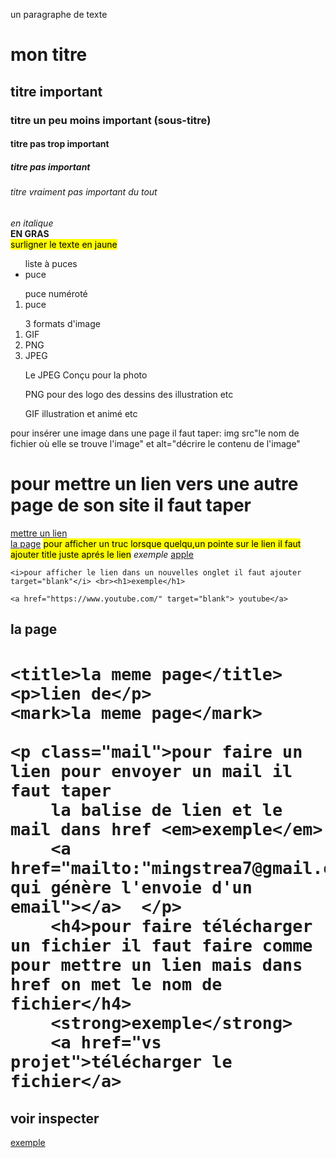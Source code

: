 <!DOCTYPE html>
<html>
<head>
	<meta charset="utf-8">
	<meta name="viewport" content="width=device-width, initial-scale=1">
	<title>code</title>
	<link rel="stylesheet" href="code.css">
</head>
<body>
<!--le contenu-->
<p>un paragraphe de texte</p>
<h1>mon titre</h1>
<h2>titre important</h2>
<h3>titre un peu moins important (sous-titre)</h3>
<h4>titre pas trop important</h4>
<h5>titre pas important</h5>
<h6>titre vraiment pas important du tout</h6>
<em>en italique</em>
<br>
<strong>EN GRAS</strong>
<br>
<mark>surligner le texte en jaune</mark>
<br>
<ul>
liste à puces
     <li>puce</li>



</ul>
<ol>
	puce numéroté
	<li>puce</li>

</ol>
<ol>
	3 formats d'image
	<li>GIF</li>
	<LI>PNG</LI>
	<LI>JPEG</LI>
	<P>Le JPEG Conçu pour la photo</P>
	<p>PNG pour des logo des dessins des illustration etc</p>
	<p>GIF illustration et animé etc</p>

</ol>
<div class="image">pour insérer une image dans une page il faut taper: img src"le nom de fichier où elle se trouve
	l'image" et alt="décrire le contenu de l'image"
	
</div>

<h1>pour mettre un lien vers une autre page de son site il faut taper</h1>
<a href="la page"></a><ou si la page est sur un autre dossier il faut
 dossier/le nom de la page
 exemple
 <br>
<a href="https://orpaz.fr">mettre un lien</a>
<div class="lien dans la meme page"> <a href="#meme page">la page</a>
	<mark>pour afficher un truc lorsque  quelqu,un pointe sur le lien 
	il faut ajouter title  juste aprés le lien</mark>
	<em>exemple</em>
	<a href="https://www.apple.com/fr" title="salut">apple</a>

	<i>pour afficher le lien dans un nouvelles onglet il faut ajouter 
	target="blank"</i> <br><h1>exemple</h1>

	<a href="https://www.youtube.com/" target="blank"> youtube</a>
 <h2><id="meme page " >la page<h2>

 	<title>la meme page</title>
 	<p>lien de</p>
 	<mark>la meme page</mark>

 	<p class="mail">pour faire un lien pour envoyer un mail il faut taper
 		la balise de lien et le mail dans href <em>exemple</em>
 		<a href="mailto:"mingstrea7@gmail.com">lien qui génère l'envoie d'un email"></a>  </p>	
 		<h4>pour faire télécharger un fichier il faut faire comme pour mettre un lien mais dans href on met le nom de fichier</h4>
 		<strong>exemple</strong> 
 		<a href="vs projet">télécharger le fichier</a>


  </div>

<h2>voir inspecter</h2>
<div class="voir"><a href="http://css.mammouthland.net/balises-html.php">exemple</a></div>



</body>
</html>
	
